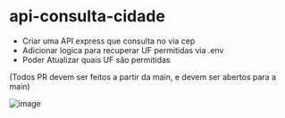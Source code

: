 # api-consulta-cidade

- Criar uma API express que consulta no via cep
- Adicionar logica para recuperar UF permitidas via .env
- Poder Atualizar quais UF são permitidas

(Todos PR devem ser feitos a partir da main, e devem ser abertos para a main)

![image](https://github.com/dev-ViniciusMonteiro/api-consulta-cidade/assets/69293173/fdc27eca-e830-4e15-9656-cc97f60579a3)

